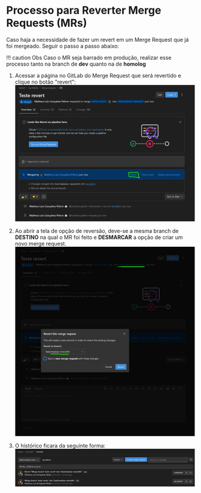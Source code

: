 # Processo para Reverter Merge Requests (MRs)

Caso haja a necessidade de fazer um revert em um Merge Request que já foi mergeado. Seguir o passo a passo abaixo:

!!! caution Obs
	Caso o MR seja barrado em produção, realizar esse processo tanto na branch de **dev** quanto na de **homolog**

1. Acessar a página no GitLab do Merge Request que será revertido e clique no botão "revert":
	![[revert-1.png]](./imgs/revert-1.png)

2. Ao abrir a tela de opção de reversão, deve-se a mesma branch de **DESTINO** na qual o MR foi feito e **DESMARCAR** a opção de criar um novo merge request.
	![[revert-2.png]](./imgs/revert-2.png)

3. O histórico ficara da seguinte forma:
	![[revert-3.png]](./imgs/revert-3.png)